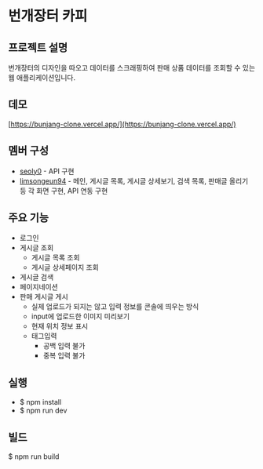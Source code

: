 # 번개장터 카피

## 프로젝트 설명
번개장터의 디자인을 따오고 데이터를 스크래핑하여 판매 상품 데이터를 조회할 수 있는 웹 애플리케이션입니다.

## 데모
[https://bunjang-clone.vercel.app/](https://bunjang-clone.vercel.app/)

## 멤버 구성
* [seoly0](https://github.com/seoly0) - API 구현
* [limsongeun94](https://github.com/limsongeun94) - 메인, 게시글 목록, 게시글 상세보기, 검색 목록, 판매글 올리기 등 각 화면 구현, API 연동 구현

## 주요 기능
* 로그인
* 게시글 조회
  * 게시글 목록 조회
  * 게시글 상세페이지 조회
* 게시글 검색
* 페이지네이션
* 판매 게시글 게시
  * 실제 업로드가 되지는 않고 입력 정보를 콘솔에 띄우는 방식
  * input에 업로드한 이미지 미리보기
  * 현재 위치 정보 표시
  * 태그입력
    * 공백 입력 불가
    * 중복 입력 불가
  
## 실행
* $ npm install
* $ npm run dev

## 빌드
$ npm run build
